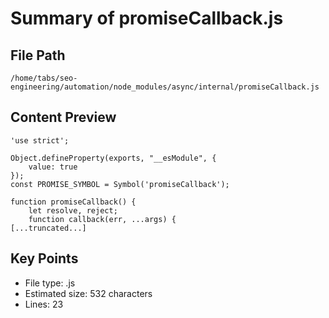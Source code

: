 # Summary of promiseCallback.js
  
## File Path
`/home/tabs/seo-engineering/automation/node_modules/async/internal/promiseCallback.js`

## Content Preview
```
'use strict';

Object.defineProperty(exports, "__esModule", {
    value: true
});
const PROMISE_SYMBOL = Symbol('promiseCallback');

function promiseCallback() {
    let resolve, reject;
    function callback(err, ...args) {
[...truncated...]
```

## Key Points
- File type: .js
- Estimated size: 532 characters
- Lines: 23
